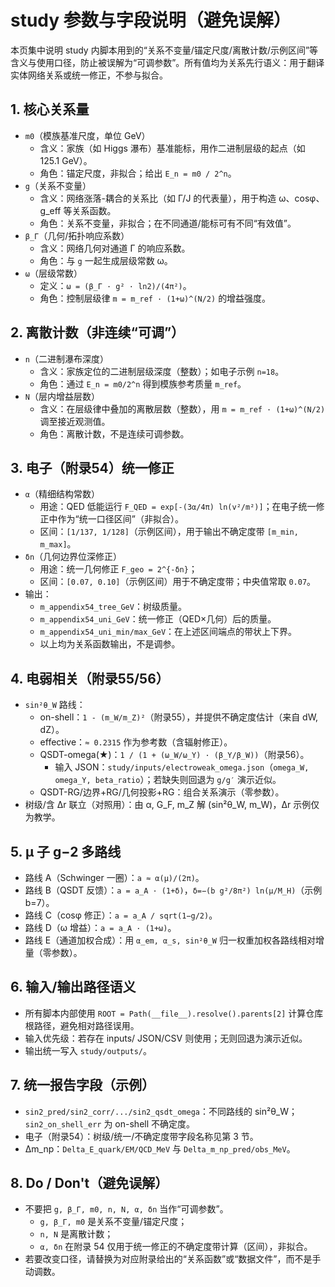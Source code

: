 # study 参数与字段说明（避免误解）

本页集中说明 study 内脚本用到的“关系不变量/锚定尺度/离散计数/示例区间”等含义与使用口径，防止被误解为“可调参数”。所有值均为关系先行语义：用于翻译实体网络关系或统一修正，不参与拟合。

## 1. 核心关系量
- `m0`（模族基准尺度，单位 GeV）
  - 含义：家族（如 Higgs 瀑布）基准能标，用作二进制层级的起点（如 125.1 GeV）。
  - 角色：锚定尺度，非拟合；给出 `E_n = m0 / 2^n`。
- `g`（关系不变量）
  - 含义：网络涨落-耦合的关系比（如 Γ/J 的代表量），用于构造 ω、cosφ、g_eff 等关系函数。
  - 角色：关系不变量，非拟合；在不同通道/能标可有不同“有效值”。
- `β_Γ`（几何/拓扑响应系数）
  - 含义：网络几何对通道 Γ 的响应系数。
  - 角色：与 `g` 一起生成层级常数 ω。
- `ω`（层级常数）
  - 定义：`ω = (β_Γ · g² · ln2)/(4π²)`。
  - 角色：控制层级律 `m = m_ref · (1+ω)^(N/2)` 的增益强度。

## 2. 离散计数（非连续“可调”）
- `n`（二进制瀑布深度）
  - 含义：家族定位的二进制层级深度（整数）；如电子示例 `n=18`。
  - 角色：通过 `E_n = m0/2^n` 得到模族参考质量 `m_ref`。
- `N`（层内增益层数）
  - 含义：在层级律中叠加的离散层数（整数），用 `m = m_ref · (1+ω)^(N/2)` 调至接近观测值。
  - 角色：离散计数，不是连续可调参数。

## 3. 电子（附录54）统一修正
- `α`（精细结构常数）
  - 用途：QED 低能运行 `F_QED = exp[-(3α/4π) ln(v²/m²)]`；在电子统一修正中作为“统一口径区间”（非拟合）。
  - 区间：`[1/137, 1/128]`（示例区间），用于输出不确定度带 `[m_min, m_max]`。
- `δn`（几何边界位深修正）
  - 用途：统一几何修正 `F_geo = 2^{-δn}`；
  - 区间：`[0.07, 0.10]`（示例区间）用于不确定度带；中央值常取 `0.07`。
- 输出：
  - `m_appendix54_tree_GeV`：树级质量。
  - `m_appendix54_uni_GeV`：统一修正（QED×几何）后的质量。
  - `m_appendix54_uni_min/max_GeV`：在上述区间端点的带状上下界。
  - 以上均为关系函数输出，不是调参。

## 4. 电弱相关（附录55/56）
- `sin²θ_W` 路线：
  - on-shell：`1 - (m_W/m_Z)²`（附录55），并提供不确定度估计（来自 dW, dZ）。
  - effective：`≈ 0.2315` 作为参考数（含辐射修正）。
  - QSDT-omega(★)：`1 / (1 + (ω_W/ω_Y) · (β_Y/β_W))`（附录56）。
    - 输入 JSON：`study/inputs/electroweak_omega.json`（`omega_W, omega_Y, beta_ratio`）；若缺失则回退为 `g/g′` 演示近似。
  - QSDT-RG/边界+RG/几何投影+RG：组合关系演示（零参数）。
- 树级/含 Δr 联立（对照用）：由 α, G_F, m_Z 解 (sin²θ_W, m_W)，Δr 示例仅为教学。

## 5. μ 子 g−2 多路线
- 路线 A（Schwinger 一圈）：`a ≈ α(μ)/(2π)`。
- 路线 B（QSDT 反馈）：`a = a_A · (1+δ)`，`δ=−(b g²/8π²) ln(μ/M_H)`（示例 b=7）。
- 路线 C（cosφ 修正）：`a = a_A / sqrt(1−g/2)`。
- 路线 D（ω 增益）：`a = a_A · (1+ω)`。
- 路线 E（通道加权合成）：用 `α_em, α_s, sin²θ_W` 归一权重加权各路线相对增量（零参数）。

## 6. 输入/输出路径语义
- 所有脚本内部使用 `ROOT = Path(__file__).resolve().parents[2]` 计算仓库根路径，避免相对路径误用。
- 输入优先级：若存在 inputs/ JSON/CSV 则使用；无则回退为演示近似。
- 输出统一写入 `study/outputs/`。

## 7. 统一报告字段（示例）
- `sin2_pred/sin2_corr/.../sin2_qsdt_omega`：不同路线的 sin²θ_W；`sin2_on_shell_err` 为 on-shell 不确定度。
- 电子（附录54）：树级/统一/不确定度带字段名称见第 3 节。
- Δm_np：`Delta_E_quark/EM/QCD_MeV` 与 `Delta_m_np_pred/obs_MeV`。

## 8. Do / Don't（避免误解）
- 不要把 `g, β_Γ, m0, n, N, α, δn` 当作“可调参数”。
  - `g, β_Γ, m0` 是关系不变量/锚定尺度；
  - `n, N` 是离散计数；
  - `α, δn` 在附录 54 仅用于统一修正的不确定度带计算（区间），非拟合。
- 若要改变口径，请替换为对应附录给出的“关系函数”或“数据文件”，而不是手动调数。
